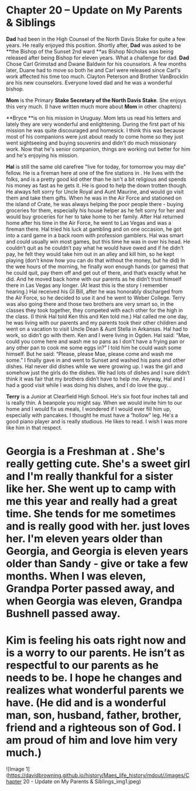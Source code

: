 # Chapter 20 – Update on My Parents & Siblings

**Dad** had been in the High Counsel of the North Davis Stake for quite a few years.  He really enjoyed this position.  Shortly after, **Dad** was asked to be **the Bishop of the Sunset 2nd ward **as Bishop Nicholas was being released after being Bishop for eleven years.  What a challenge for dad.  **Dad** Chose Carl Grimstad and Dwane Baldwin for his counselors.  A few months later, Duane had to move so both he and Carl were released since Carl's work affected his time too much.  Clayton Peterson and Brother VanBrocklin are his new counselors. Everyone loved dad and he was a wonderful bishop.

**Mom** is the Primary **Stake Secretary of the North Davis Stake**.  She enjoys this very much. (I have written much more about **Mom** in other chapters)

**Bryce **is on his mission in Uruguay.  Mom lets us read his letters and lately they are very wonderful and enlightening.  During the first part of his mission he was quite discouraged and homesick.  I think this was because most of his companions were just about ready to come home so they just went sightseeing and buying souvenirs and didn't do much missionary work.  Now that he's senior companion, things are working out better for him and he's enjoying his mission.

**Hal** is still the same old carefree "live for today, for tomorrow you may die" fellow.  He is a fireman here at one of the fire stations in .  He lives with the folks, and is a pretty good kid other than he isn't a bit religious and spends his money as fast as he gets it.  He is good to help the down trotten though.  He always felt sorry for Uncle Royal and Aunt Maurine, and would go visit them and take them gifts.  When he was in the Air Force and stationed on the island of Crate, he was always helping the poor people there - buying groceries for them, especially his house helper as he felt sorry for her and would buy groceries for her to take home to her family.
After Hal returned home after his time in the Air Force, he went to Las Vegas and was a fireman there.  Hal tried his luck at gambling and on one occasion, he got into a card game in a back room with profession gamblers.  Hal was smart and could usually win most games, but this time he was in over his head.  He couldn’t quit as he couldn’t pay what he would have owed and if he didn’t pay, he felt they would take him out in an alley and kill him, so he kept playing (don’t know how you can do that without the money, but he did)  In the wee hours of the morning, he finally won enough hands (or games) that he could quit, pay them off and get out of there, and that’s exactly what he did.  And he moved back home with our parents as he didn’t trust himself there in Las Vegas any longer. (At least this is the story I remember hearing.)
Hal received his GI Bill, after he was honorably discharged from the Air Force, so he decided to use it and he went to Weber College.  Terry was also going there and those two brothers are very smart so, in the classes they took together, they competed with each other for the high in the class. (I think Hal told Ken this and Ken told me.)
Hal called me one day, he was living with our parents and my parents took their other children and went on a vacation to visit Uncle Dean & Aunt Stella in Arkansas.  Hal had to work, so didn’t go with them.  Ken and I were living in Ogden.  Hal said: “Mae, could you come here and wash me so pans as I don’t have a frying pan or any other pan to cook me some eggs in?”  I told him he could wash some himself.  But he said: “Please, please Mae, please come and wash me some.”  I finally gave in and went to Sunset and washed his pans and other dishes.  Hal never did dishes while we were growing up.  I was the girl and somehow just the girls do the dishes.  We had lots of dishes and I sure didn’t think it was fair that my brothers didn’t have to help me.  Anyway, Hal and I had a good visit while I was doing his dishes, and I do love the guy.
.

**Terry** is a Junior at Clearfield High School.  He's six foot four inches tall and is really thin.  A beanpole you might say.  When we would invite him to our home and I would fix us meals, I wondered if I would ever fill him up, especially with pancakes.  I thought he must have a “hollow” leg.  He's a good piano player and is really studious.  He likes to read.  I wish I was more like him in that respect.

# Georgia is a Freshman at .  She's really getting cute.  She's a sweet girl and I'm really thankful for a sister like her.  She went up to camp with me this year and really had a great time.  She tends  for me sometimes and is really good with her.   just loves her.  I'm eleven years older than Georgia, and Georgia is eleven years older than Sandy - give or take a few months.  When I was eleven, Grandpa Porter passed away, and when Georgia was eleven, Grandpa Bushnell passed away.

# Kim is feeling his oats right now and is a worry to our parents.  He isn’t as respectful to our parents as he needs to be.  I hope he changes and realizes what wonderful parents we have.  (He did and is a wonderful man, son, husband, father, brother, friend and a righteous son of God.  I am proud of him and love him very much.)
















![Image 1](https://davidbrowning.github.io/history/Maes_life_history/mdout//images/Chapter 20 - Update on My Parents & Siblings_img1.jpeg)